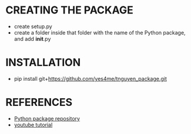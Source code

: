 CREATING THE PACKAGE
===============

- create setup.py
- create a folder inside that folder with the name of the Python package, and add __init__.py

INSTALLATION
===============

- pip install git+https://github.com/yes4me/tnguyen_package.git

REFERENCES
===============

- [Python package repository](https://github.com/yes4me/tnguyen_package)
- [youtube tutorial](https://www.youtube.com/watch?v=EW04J_x4hNQ)
